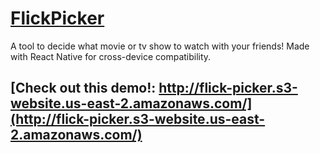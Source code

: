# [FlickPicker](http://flick-picker.s3-website.us-east-2.amazonaws.com/)
A tool to decide what movie or tv show to watch with your friends! Made with React Native for cross-device compatibility. 

## [Check out this demo!: http://flick-picker.s3-website.us-east-2.amazonaws.com/](http://flick-picker.s3-website.us-east-2.amazonaws.com/)
